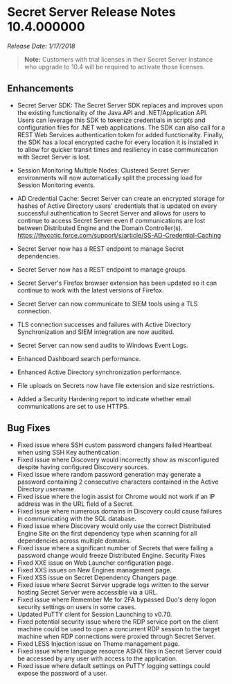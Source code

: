[title]: # (Secret Server Release Notes 10.4.x)
[tags]: # (Release Notes)
[priority]: #
[display]: # (search,content,print)

# Secret Server Release Notes 10.4.000000

*Release Date: 1/17/2018*

>**Note:** Customers with trial licenses in their Secret Server instance who upgrade to 10.4 will be required to activate those licenses.

## Enhancements
* Secret Server SDK: The Secret Server SDK replaces and improves upon the existing functionality of the Java API and .NET/Application API. Users can leverage this SDK to tokenize credentials in scripts and configuration files for .NET web applications. The SDK can also call for a REST Web Services authentication token for added functionality. Finally, the SDK has a local encrypted cache for every location it is installed in to allow for quicker transit times and resiliency in case communication with Secret Server is lost.

* Session Monitoring Multiple Nodes: Clustered Secret Server environments will now automatically split the processing load for Session Monitoring events.

* AD Credential Cache:
Secret Server can create an encrypted storage for hashes of Active Directory users' credentials that is updated on every successful authentication to Secret Server and allows for users to continue to access Secret Server even if communications are lost between Distributed Engine and the Domain Controller(s). https://thycotic.force.com/support/s/article/SS-AD-Credential-Caching
* Secret Server now has a REST endpoint to manage Secret dependencies.
* Secret Server now has a REST endpoint to manage groups.
* Secret Server's Firefox browser extension has been updated so it can continue to work with the latest versions of Firefox.
* Secret Server can now communicate to SIEM tools using a TLS connection.
* TLS connection successes and failures with Active Directory Synchronization and SIEM integration are now audited.
* Secret Server can now send audits to Windows Event Logs.
* Enhanced Dashboard search performance.
* Enhanced Active Directory synchronization performance.
* File uploads on Secrets now have file extension and size restrictions.
* Added a Security Hardening report to indicate whether email communications are set to use HTTPS.

## Bug Fixes

* Fixed issue where SSH custom password changers failed Heartbeat when using SSH Key authentication.
* Fixed issue where Discovery would incorrectly show as misconfigured despite having configured Discovery sources.
* Fixed issue where random password generation may generate a password containing 2 consecutive characters contained in the Active Directory username.
* Fixed issue where the login assist for Chrome would not work if an IP address was in the URL field of a Secret.
* Fixed issue where numerous domains in Discovery could cause failures in communicating with the SQL database.
* Fixed issue where Discovery would only use the correct Distributed Engine Site on the first dependency type when scanning for all dependencies across multiple domains.
* Fixed issue where a significant number of Secrets that were failing a password change would freeze Distributed Engine.
Security Fixes
* Fixed XXE issue on Web Launcher configuration page.
* Fixed XXS issues on New Engines management page.
* Fixed XSS issue on Secret Dependency Changers page.
* Fixed issue where Secret Server upgrade logs written to the server hosting Secret Server were accessible via a URL.
* Fixed issue where Remember Me for 2FA bypassed Duo's deny logon security settings on users in some cases.
* Updated PuTTY client for Session Launching to v0.70.
* Fixed potential security issue where the RDP service port on the client machine could be used to open a concurrent RDP session to the target machine when RDP connections were proxied through Secret Server.
* Fixed LESS Injection issue on Theme management page.
* Fixed issue where language resource ASHX files in Secret Server could be accessed by any user with access to the application.
* Fixed issue where default settings on PuTTY logging settings could expose the password of a user.
